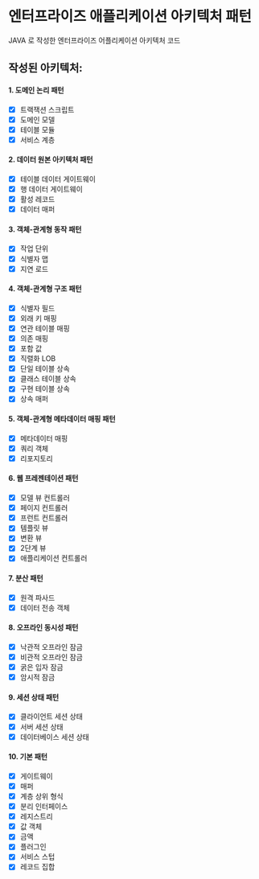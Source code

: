 # 엔터프라이즈 애플리케이션 아키텍처 패턴
JAVA 로 작성한 엔터프라이즈 어플리케이션 아키텍처 코드


## 작성된 아키텍처:
#### 1. 도메인 논리 패턴
- [X] 트랙잭션 스크립트
- [X] 도메인 모델
- [X] 테이블 모듈
- [X] 서비스 계층

#### 2. 데이터 원본 아키텍처 패턴
- [X] 테이블 데이터 게이트웨이
- [X] 행 데이터 게이트웨이
- [X] 활성 레코드
- [X] 데이터 매퍼

#### 3. 객체-관계형 동작 패턴
- [X] 작업 단위
- [X] 식별자 맵
- [X] 지연 로드

#### 4. 객체-관계형 구조 패턴
- [X] 식별자 필드
- [X] 외래 키 매핑
- [X] 연관 테이블 매핑
- [X] 의존 매핑
- [X] 포함 값
- [X] 직렬화 LOB
- [X] 단일 테이블 상속
- [X] 클래스 테이블 상속
- [X] 구현 테이블 상속
- [X] 상속 매퍼

#### 5. 객체-관계형 메타데이터 매핑 패턴
- [X] 메타데이터 매핑
- [X] 쿼리 객체
- [X] 리포지토리

#### 6. 웹 프레젠테이션 패턴
- [X] 모델 뷰 컨트롤러
- [X] 페이지 컨트롤러
- [X] 프런트 컨트롤러
- [X] 템플릿 뷰
- [X] 변환 뷰
- [X] 2단계 뷰
- [X] 애플리케이션 컨트롤러

#### 7. 분산 패턴
- [X] 원격 파사드
- [X] 데이터 전송 객체

#### 8. 오프라인 동시성 패턴
- [X] 낙관적 오프라인 잠금
- [X] 비관적 오프라인 잠금
- [X] 굵은 입자 잠금
- [X] 암시적 잠금

#### 9. 세션 상태 패턴
- [X] 클라이언트 세션 상태
- [X] 서버 세션 상태
- [X] 데이터베이스 세션 상태

#### 10. 기본 패턴
- [X] 게이트웨이
- [X] 매퍼
- [X] 계층 상위 형식
- [X] 분리 인터페이스
- [X] 레지스트리
- [X] 값 객체
- [X] 금액
- [X] 플러그인
- [X] 서비스 스텁
- [X] 레코드 집합
